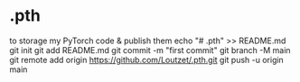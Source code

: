# .pth
to storage my PyTorch code &amp; publish them
echo "# .pth" >> README.md
git init
git add README.md
git commit -m "first commit"
git branch -M main
git remote add origin https://github.com/Loutzet/.pth.git
git push -u origin main
